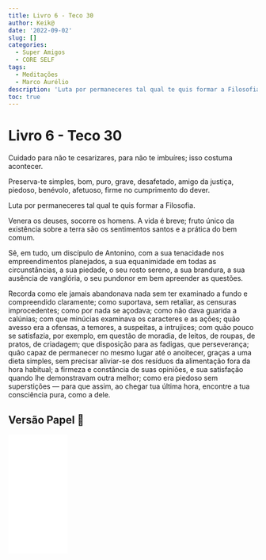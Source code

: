 ```yaml
---
title: Livro 6 - Teco 30
author: Keik@
date: '2022-09-02'
slug: []
categories:
  - Super Amigos
  - CORE SELF
tags:
  - Meditações
  - Marco Aurélio
description: 'Luta por permaneceres tal qual te quis formar a Filosofia'
toc: true
---
```


# Livro 6 - Teco 30

Cuidado para não te cesarizares, para não te imbuíres; isso costuma acontecer. 

Preserva-te simples, bom, puro, grave, desafetado, amigo da justiça, piedoso, benévolo, afetuoso, firme no cumprimento do dever. 

Luta por permaneceres tal qual te quis formar a Filosofia. 

Venera os deuses, socorre os homens. A vida é breve; fruto único da existência sobre a terra são os sentimentos santos e a prática do bem comum. 

Sê, em tudo, um discípulo de Antonino, com a sua tenacidade nos empreendimentos planejados, a sua equanimidade em todas as circunstâncias, a sua piedade, o seu rosto sereno, a sua brandura, a sua ausência de vanglória, o seu pundonor em bem apreender as questões. 

Recorda como ele jamais abandonava nada sem ter examinado a fundo e compreendido claramente; como suportava, sem retaliar, as censuras improcedentes; como por nada se açodava; como não dava guarida a calúnias; com que minúcias examinava os caracteres e as ações; quão avesso era a ofensas, a temores, a suspeitas, a intrujices; com quão pouco se satisfazia, por exemplo, em questão de moradia, de leitos, de roupas, de pratos, de criadagem; que disposição para as fadigas, que perseverança; quão capaz de permanecer no mesmo lugar até o anoitecer, graças a uma dieta simples, sem precisar aliviar-se dos resíduos da alimentação fora da hora habitual; a firmeza e constância de suas opiniões, e sua satisfação quando lhe demonstravam outra melhor; como era piedoso sem superstições — para que assim, ao chegar tua última hora, encontre a tua consciência pura, como a dele.

## Versão Papel :book:
<iframe style="width:120px;height:240px;" marginwidth="0" marginheight="0" scrolling="no" frameborder="0" src="//ws-na.amazon-adsystem.com/widgets/q?ServiceVersion=20070822&OneJS=1&Operation=GetAdHtml&MarketPlace=BR&source=ss&ref=as_ss_li_til&ad_type=product_link&tracking_id=mundodekeika-20&language=pt_BR&marketplace=amazon&region=BR&placement=B092FVY4BB&asins=B092FVY4BB&linkId=37c5ec14221f61f811029aa88b520891&show_border=true&link_opens_in_new_window=true"></iframe>